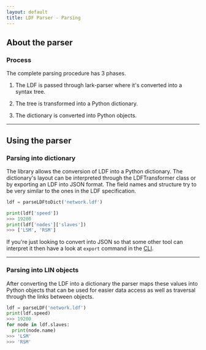 ```yaml
---
layout: default
title: LDF Parser - Parsing
---
```


## About the parser

### Process

The complete parsing procedure has 3 phases.

1. The LDF is passed through lark-parser where it's converted into a syntax tree.

2. The tree is transformed into a Python dictionary.

3. The dictionary is converted into Python objects.

---

## Using the parser

### Parsing into dictionary

The library allows the conversion of LDF into a Python dictionary.
The dictionary's layout can be interpreted through the LDFTransformer class or
by exporting an LDF into JSON format. The field names and structure try
to be very similar to the ones in the LDF specification.

```python
ldf = parseLDFtoDict('network.ldf')

print(ldf['speed'])
>>> 19200
print(ldf['nodes']['slaves'])
>>> ['LSM', 'RSM']
```

If you're just looking to convert into JSON so that some other tool can interpret
it then have a look at `export` command in the [CLI](commandline.md).

---

### Parsing into LIN objects

After converting the LDF into a dictionary the parser maps these values
into Python objects that can be used for easier data access as well as traversal
through the links between objects.

```python
ldf = parseLDF('network.ldf')
print(ldf.speed)
>>> 19200
for node in ldf.slaves:
  print(node.name)
>>> 'LSM'
>>> 'RSM'
```
